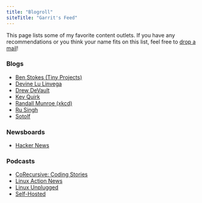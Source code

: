 ```yaml
---
title: "Blogroll"
siteTitle: "Garrit's Feed"
---
```


This page lists some of my favorite content outlets. If you have any
recommendations or you think your name fits on this list, feel free to [drop a
mail](mailto:garrit@slashdev.space)!

### Blogs

* [Ben Stokes (Tiny Projects)](https://tinyprojects.dev/)
* [Devine Lu Linvega](https://wiki.xxiivv.com/)
* [Drew DeVault](https://drewdevault.com/)
* [Kev Quirk](https://kevq.uk/)
* [Randall Munroe (xkcd)](https://xkcd.com/)
* [Ru Singh](https://rusingh.com/)
* [Sotolf](https://wordsmith.social/sotolf/)

### Newsboards

* [Hacker News](https://news.ycombinator.com/)

### Podcasts

* [CoRecursive: Coding Stories](https://corecursive.com/)
* [Linux Action News](https://linuxactionnews.com/)
* [Linux Unplugged](https://linuxunplugged.com/)
* [Self-Hosted](https://selfhosted.show/)